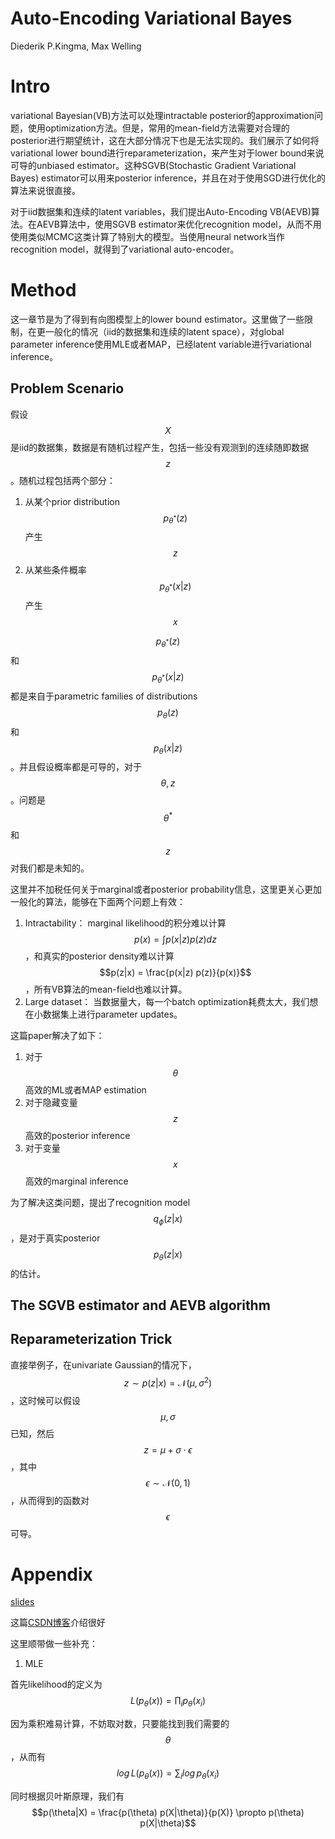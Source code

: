 # Auto-Encoding Variational Bayes

Diederik P.Kingma, Max Welling

# Intro

variational Bayesian(VB)方法可以处理intractable posterior的approximation问题，使用optimization方法。但是，常用的mean-field方法需要对合理的posterior进行期望统计，这在大部分情况下也是无法实现的。我们展示了如何将variational lower bound进行reparameterization，来产生对于lower bound来说可导的unbiased estimator。这种SGVB(Stochastic Gradient Variational Bayes) estimator可以用来posterior inference，并且在对于使用SGD进行优化的算法来说很直接。

对于iid数据集和连续的latent variables，我们提出Auto-Encoding VB(AEVB)算法。在AEVB算法中，使用SGVB estimator来优化recognition model，从而不用使用类似MCMC这类计算了特别大的模型。当使用neural network当作recognition model，就得到了variational auto-encoder。

# Method

这一章节是为了得到有向图模型上的lower bound estimator。这里做了一些限制，在更一般化的情况（iid的数据集和连续的latent space），对global parameter inference使用MLE或者MAP，已经latent variable进行variational inference。

## Problem Scenario

假设$$X$$是iid的数据集，数据是有随机过程产生，包括一些没有观测到的连续随即数据$$z$$。随机过程包括两个部分：

1. 从某个prior distribution $$p_{\theta^*}(z)$$产生$$z$$
2. 从某些条件概率$$p_{\theta^*}(x|z)$$产生$$x$$

$$p_{\theta^*}(z)$$和$$p_{\theta^*}(x|z)$$都是来自于parametric families of distributions $$p_{\theta}(z)$$和$$p_{\theta}(x|z)$$。并且假设概率都是可导的，对于$$\theta, z$$。问题是$$\theta^*$$和$$z$$对我们都是未知的。

这里并不加税任何关于marginal或者posterior probability信息，这里更关心更加一般化的算法，能够在下面两个问题上有效：

1. Intractability： marginal likelihood的积分难以计算 $$p(x) = \int p(x|z) p(z) dz$$，和真实的posterior density难以计算 $$p(z|x) = \frac{p(x|z) p(z)}{p(x)}$$，所有VB算法的mean-field也难以计算。
2. Large dataset： 当数据量大，每一个batch optimization耗费太大，我们想在小数据集上进行parameter updates。

这篇paper解决了如下：

1. 对于$$\theta$$高效的ML或者MAP estimation
2. 对于隐藏变量 $$z$$高效的posterior inference
3. 对于变量$$x$$高效的marginal inference

为了解决这类问题，提出了recognition model $$q_\phi(z|x)$$，是对于真实posterior $$p_\theta(z|x)$$的估计。

## The SGVB estimator and AEVB algorithm

## Reparameterization Trick

直接举例子，在univariate Gaussian的情况下，$$z \sim p(z|x) = \mathcal{N}(\mu, \sigma^2)$$，这时候可以假设$$\mu, \sigma$$已知，然后$$z=\mu + \sigma \cdot \epsilon$$，其中$$\epsilon \sim \mathcal{N}(0,1)$$，从而得到的函数对$$\epsilon$$可导。

# Appendix

[slides](http://dpkingma.com/wordpress/wp-content/uploads/2014/05/2014-03_talk_iclr.pdf)

这篇[CSDN博客](http://blog.csdn.net/u011534057/article/details/55045470)介绍很好

这里顺带做一些补充：

1. MLE

首先likelihood的定义为$$L(p_\theta(x)) = \prod_i p_\theta(x_i)$$

因为乘积难易计算，不妨取对数，只要能找到我们需要的$$\theta$$，从而有$$log \, L(p_\theta(x)) = \sum_i log \, p_\theta(x_i)$$

同时根据贝叶斯原理，我们有$$p(\theta|X) = \frac{p(\theta) p(X|\theta)}{p(X)} \propto p(\theta) p(X|\theta)$$